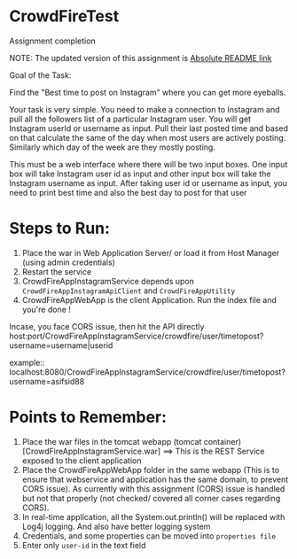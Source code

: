 # CrowdFireTest
Assignment completion

NOTE: The updated version of this assignment is [Absolute README link](https://github.com/asifsid88/CrowdFireTestEnhancements)



Goal of the Task:

Find the "Best time to post on Instagram" where you can get more eyeballs.


Your task is very simple. You need to make a connection to Instagram and pull all the followers list of a particular Instagram user. You will get Instagram userId or username as input. Pull their last posted time and based on that calculate the same of the day when most users are actively posting. Similarly which day of the week are they mostly posting.


This must be a web interface where there will be two input boxes. One input box will take Instagram user id as input and other input box will take the Instagram username as input. After taking user id or username as input, you need to print best time and also the best day to post for that user


Steps to Run:
=============
1. Place the war in Web Application Server/ or load it from Host Manager (using admin credentials)
2. Restart the service
3. CrowdFireAppInstagramService depends upon `CrowdFireAppInstagramApiClient` and `CrowdFireAppUtility`
4. CrowdFireAppWebApp is the client Application. Run the index file and you're done !

Incase, you face CORS issue, then hit the API directly
host:port/CrowdFireAppInstagramService/crowdfire/user/timetopost?username=username|userid

example::
localhost:8080/CrowdFireAppInstagramService/crowdfire/user/timetopost?username=asifsid88


Points to Remember:
===================
1. Place the war files in the tomcat webapp (tomcat container) [CrowdFireAppInstagramService.war] ==> This is the REST Service exposed to the client application
2. Place the CrowdFireAppWebApp folder in the same webapp (This is to ensure that webservice and application has the same domain, to prevent CORS issue). As currently with this assignment (CORS) issue is handled but not that properly (not checked/ covered all corner cases regarding CORS).
3. In real-time application, all the System.out.println() will be replaced with Log4j logging. And also have better logging system
4. Credentials, and some properties can be moved into `properties file`
5. Enter only `user-id` in the text field
